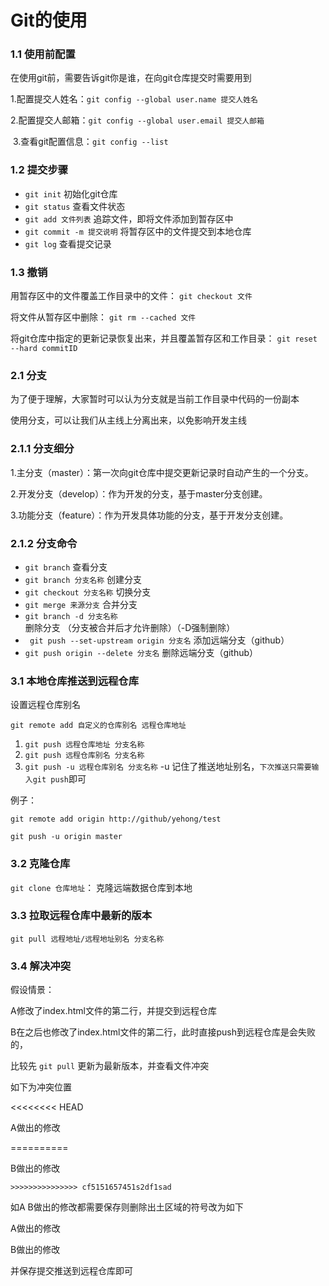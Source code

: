 # Git的使用

### 1.1 使用前配置

在使用git前，需要告诉git你是谁，在向git仓库提交时需要用到

​	1.配置提交人姓名：`git config --global user.name 提交人姓名`

​	2.配置提交人邮箱：`git config --global user.email 提交人邮箱`

​	3.查看git配置信息：`git config --list`



### 1.2 提交步骤

-   `git init` 初始化git仓库
-   `git status` 查看文件状态
-   `git add 文件列表` 追踪文件，即将文件添加到暂存区中
-   `git commit -m 提交说明` 将暂存区中的文件提交到本地仓库
-   `git log` 查看提交记录



### 1.3 撤销

用暂存区中的文件覆盖工作目录中的文件：	`git checkout 文件`

将文件从暂存区中删除：	`git rm --cached 文件`

将git仓库中指定的更新记录恢复出来，并且覆盖暂存区和工作目录：	`git reset --hard commitID`



### 2.1 分支

为了便于理解，大家暂时可以认为分支就是当前工作目录中代码的一份副本

使用分支，可以让我们从主线上分离出来，以免影响开发主线



### 2.1.1 分支细分

1.主分支（master）：第一次向git仓库中提交更新记录时自动产生的一个分支。

2.开发分支（develop）：作为开发的分支，基于master分支创建。

3.功能分支（feature）：作为开发具体功能的分支，基于开发分支创建。



### 2.1.2 分支命令

-   `git branch` 查看分支
-   `git branch 分支名称`  创建分支
-   `git checkout 分支名称`  切换分支
-   `git merge 来源分支`  合并分支
-   `git branch -d 分支名称`  删除分支 （分支被合并后才允许删除）（-D强制删除）
-   ` git push --set-upstream origin 分支名` 添加远端分支（github）
-   `git push origin --delete 分支名` 删除远端分支（github）



### 3.1 本地仓库推送到远程仓库

   设置远程仓库别名

   `git remote add 自定义的仓库别名 远程仓库地址`

1.  `git push 远程仓库地址 分支名称`
2.  `git push 远程仓库别名 分支名称`
3.  `git push -u 远程仓库别名 分支名称`        -u 记住了推送地址别名，`下次推送只需要输入git push`即可



例子：

`git remote add origin http://github/yehong/test`

`git push -u origin master`



### 3.2 克隆仓库

`git clone 仓库地址`： 克隆远端数据仓库到本地



### 3.3 拉取远程仓库中最新的版本

`git pull 远程地址/远程地址别名 分支名称`



### 3.4 解决冲突

假设情景：

A修改了index.html文件的第二行，并提交到远程仓库

B在之后也修改了index.html文件的第二行，此时直接push到远程仓库是会失败的，

比较先 `git pull` 更新为最新版本，并查看文件冲突



如下为冲突位置

<<<<<<<< HEAD

A做出的修改

==========

B做出的修改

`>>>>>>>>>>>>>>> cf5151657451s2df1sad`



如A B做出的修改都需要保存则删除出土区域的符号改为如下

A做出的修改

B做出的修改



并保存提交推送到远程仓库即可



